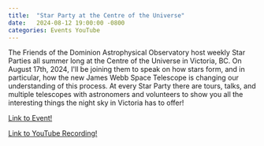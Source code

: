 ```yaml
---
title:  "Star Party at the Centre of the Universe"
date:   2024-08-12 19:00:00 -0800
categories: Events YouTube 
---
```


The Friends of the Dominion Astrophysical Observatory host weekly Star Parties all summer long at the Centre of the Universe in Victoria, BC. On August 17th, 2024, I'll be joining them to speak on how stars form, and in particular, how the new James Webb Space Telescope is changing our understanding of this process. At every Star Party there are tours, talks, and multiple telescopes with astronomers and volunteers to show you all the interesting things the night sky in Victoria has to offer!  

<a href="https://centreoftheuniverse.org/events/2024/8/17/star-party">Link to Event!</a>

<a href="https://www.youtube.com/watch?v=1F_0bKWbAk8">Link to YouTube Recording!</a>
